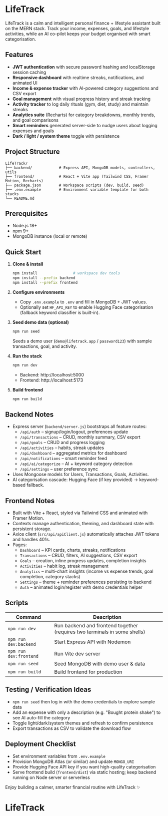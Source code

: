 # LifeTrack

LifeTrack is a calm and intelligent personal finance + lifestyle assistant built on the MERN stack. Track your income, expenses, goals, and lifestyle activities, while an AI co-pilot keeps your budget organised with smart categorisation.

## Features

- **JWT authentication** with secure password hashing and localStorage session caching
- **Responsive dashboard** with realtime streaks, notifications, and animated UI
- **Income & expense tracker** with AI-powered category suggestions and CSV export
- **Goal management** with visual progress history and streak tracking
- **Activity tracker** to log daily rituals (gym, diet, study) and maintain streaks
- **Analytics suite** (Recharts) for category breakdowns, monthly trends, and goal comparisons
- **Smart reminders** generated server-side to nudge users about logging expenses and goals
- **Dark / light / system theme** toggle with persistence

## Project Structure

```
LifeTrack/
├── backend/            # Express API, MongoDB models, controllers, utils
├── frontend/           # React + Vite app (Tailwind CSS, Framer Motion, Recharts)
├── package.json        # Workspace scripts (dev, build, seed)
├── .env.example        # Environment variable template for both stacks
└── README.md
```

## Prerequisites

- Node.js 18+
- npm 9+
- MongoDB instance (local or remote)

## Quick Start

1. **Clone & install**
   ```bash
   npm install                # workspace dev tools
   npm install --prefix backend
   npm install --prefix frontend
   ```

2. **Configure environments**
   - Copy `.env.example` to `.env` and fill in MongoDB + JWT values.
   - Optionally set `HF_API_KEY` to enable Hugging Face categorisation (fallback keyword classifier is built-in).

3. **Seed demo data (optional)**
   ```bash
   npm run seed
   ```
   Seeds a demo user (`demo@lifetrack.app` / `password123`) with sample transactions, goal, and activity.

4. **Run the stack**
   ```bash
   npm run dev
   ```
   - Backend: http://localhost:5000
   - Frontend: http://localhost:5173

5. **Build frontend**
   ```bash
   npm run build
   ```

## Backend Notes

- Express server (`backend/server.js`) bootstraps all feature routes:
  - `/api/auth` – signup/login/logout, preferences update
  - `/api/transactions` – CRUD, monthly summary, CSV export
  - `/api/goals` – CRUD and progress logging
  - `/api/activities` – habits, streak updates
  - `/api/dashboard` – aggregated metrics for dashboard
  - `/api/notifications` – smart reminder feed
  - `/api/ai/categorize` – AI + keyword category detection
  - `/api/settings` – user preference sync
- Uses Mongoose models for Users, Transactions, Goals, Activities.
- AI categorisation cascade: Hugging Face (if key provided) → keyword-based fallback.

## Frontend Notes

- Built with Vite + React, styled via Tailwind CSS and animated with Framer Motion.
- Contexts manage authentication, theming, and dashboard state with persistent storage.
- Axios client (`src/api/apiClient.js`) automatically attaches JWT tokens and handles 401s.
- Pages:
  - `Dashboard` – KPI cards, charts, streaks, notifications
  - `Transactions` – CRUD, filters, AI suggestions, CSV export
  - `Goals` – creation, inline progress updates, completion insights
  - `Activities` – habit log, streak management
  - `Analytics` – multi-chart insights (income vs expense trends, goal completion, category stacks)
  - `Settings` – theme + reminder preferences persisting to backend
  - `Auth` – animated login/register with demo credentials helper

## Scripts

| Command | Description |
| --- | --- |
| `npm run dev` | Run backend and frontend together (requires two terminals in some shells) |
| `npm run dev:backend` | Start Express API with Nodemon |
| `npm run dev:frontend` | Run Vite dev server |
| `npm run seed` | Seed MongoDB with demo user & data |
| `npm run build` | Build frontend for production |

## Testing / Verification Ideas

- `npm run seed` then log in with the demo credentials to explore sample data
- Add an expense with only a description (e.g. "Bought protein shake") to see AI auto-fill the category
- Toggle light/dark/system themes and refresh to confirm persistence
- Export transactions as CSV to validate the download flow

## Deployment Checklist

- Set environment variables from `.env.example`
- Provision MongoDB Atlas (or similar) and update `MONGO_URI`
- Provide Hugging Face API key if you want high-quality categorisation
- Serve frontend build (`frontend/dist`) via static hosting; keep backend running on Node server or serverless

Enjoy building a calmer, smarter financial routine with LifeTrack ✨
# LifeTrack
